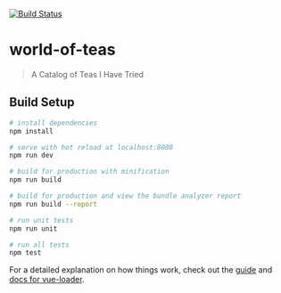 [![Build Status][travis-badge]][travis-badge-url]

# world-of-teas

> A Catalog of Teas I Have Tried

## Build Setup

``` bash
# install dependencies
npm install

# serve with hot reload at localhost:8080
npm run dev

# build for production with minification
npm run build

# build for production and view the bundle analyzer report
npm run build --report

# run unit tests
npm run unit

# run all tests
npm test
```

For a detailed explanation on how things work, check out the [guide](http://vuejs-templates.github.io/webpack/) and [docs for vue-loader](http://vuejs.github.io/vue-loader).

[travis-badge]: https://travis-ci.org/kensodemann/world-of-teas.svg?branch=master
[travis-badge-url]: https://travis-ci.org/kensodemann/world-of-teas
